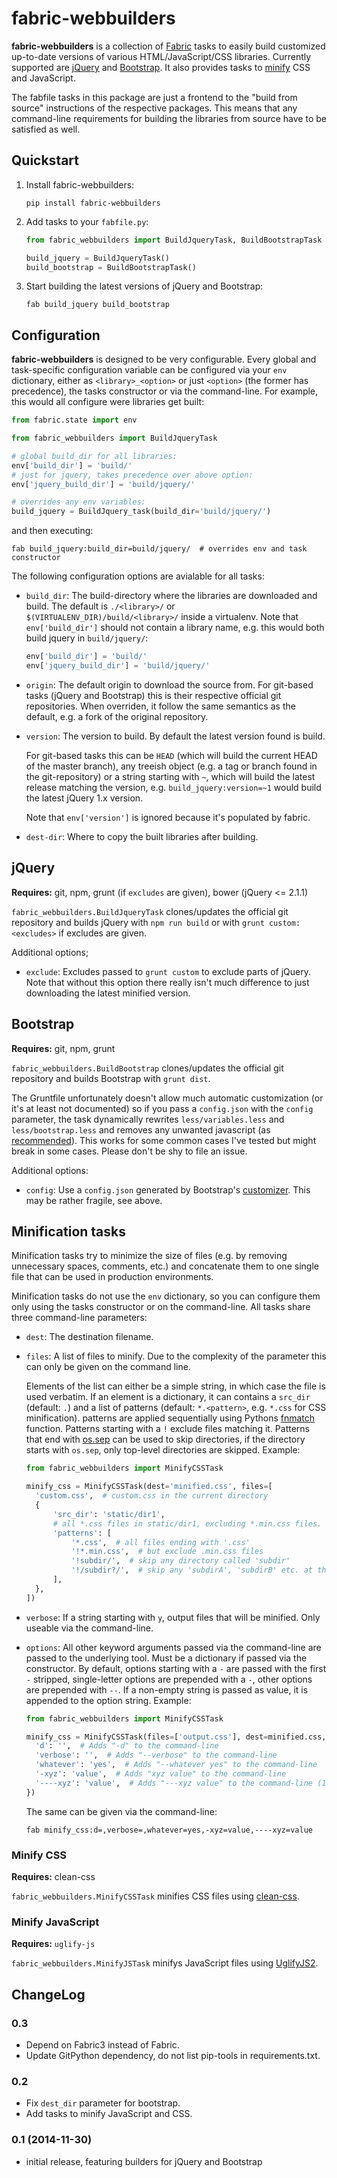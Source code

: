 fabric-webbuilders
==================

**fabric-webbuilders** is a collection of [Fabric](http://www.fabfile.org/) tasks to easily build
customized up-to-date versions of various HTML/JavaScript/CSS libraries. Currently supported are
[jQuery](http://jquery.com/) and [Bootstrap](http://getbootstrap.com/). It also provides tasks to
[minify](#minification-tasks) CSS and JavaScript.

The fabfile tasks in this package are just a frontend to the "build from source" instructions of
the respective packages. This means that any command-line requirements for building the libraries
from source have to be satisfied as well.

Quickstart
----------

1. Install fabric-webbuilders:

   ```
   pip install fabric-webbuilders
   ```

2. Add tasks to your ``fabfile.py``:

   ```python
   from fabric_webbuilders import BuildJqueryTask, BuildBootstrapTask

   build_jquery = BuildJqueryTask()
   build_bootstrap = BuildBootstrapTask()
   ```

3. Start building the latest versions of jQuery and Bootstrap:

   ```
   fab build_jquery build_bootstrap
   ```

Configuration
-------------

**fabric-webbuilders** is designed to be very configurable. Every global and task-specific
configuration variable can be configured via your ``env`` dictionary, either as
``<library>_<option>`` or just ``<option>`` (the former has precedence), the tasks constructor or
via the command-line. For example, this would all configure were libraries get built:

```python
from fabric.state import env

from fabric_webbuilders import BuildJqueryTask

# global build_dir for all libraries:
env['build_dir'] = 'build/'
# just for jquery, takes precedence over above option:
env['jquery_build_dir'] = 'build/jquery/'

# overrides any env variables:
build_jquery = BuildJquery_task(build_dir='build/jquery/')
```

and then executing:

```
fab build_jquery:build_dir=build/jquery/  # overrides env and task constructor
```

The following configuration options are avialable for all tasks:

* ``build_dir``: The build-directory where the libraries are downloaded and build. The default is
  ``./<library>/`` or ``$(VIRTUALENV_DIR)/build/<library>/`` inside a virtualenv. Note that
  ``env['build_dir']`` should not contain a library name, e.g. this would both build jquery in
  ``build/jquery/``:

  ```python
  env['build_dir'] = 'build/'
  env['jquery_build_dir'] = 'build/jquery/'
  ```

* ``origin``: The default origin to download the source from. For git-based tasks (jQuery and
  Bootstrap) this is their respective official git repositories. When overriden, it follow the same
  semantics as the default, e.g. a fork of the original repository.
* ``version``: The version to build. By default the latest version found is build. 

  For git-based tasks this can be ``HEAD`` (which will build the current HEAD of the master
  branch), any treeish object (e.g.  a tag or branch found in the git-repository) or a string
  starting with ``~``, which will build the latest release matching the version, e.g.
  ``build_jquery:version=~1`` would build the latest jQuery 1.x version.

  Note that ``env['version']`` is ignored because it's populated by fabric.
* ``dest-dir``: Where to copy the built libraries after building.


jQuery
------

**Requires:** git, npm, grunt (if ``excludes`` are given), bower (jQuery <= 2.1.1)

``fabric_webbuilders.BuildJqueryTask`` clones/updates the official git repository and builds jQuery
with ``npm run build`` or with ``grunt custom:<excludes>`` if excludes are given.

Additional options;

* ``exclude``: Excludes passed to ``grunt custom`` to exclude parts of jQuery. Note that without
  this option there really isn't much difference to just downloading the latest minified version.

Bootstrap
---------

**Requires:** git, npm, grunt

``fabric_webbuilders.BuildBootstrap`` clones/updates the official git repository and builds
Bootstrap with ``grunt dist``.

The Gruntfile unfortunately doesn't allow much automatic customization (or it's at least not
documented) so if you pass a ``config.json`` with the ``config`` parameter, the task dynamically
rewrites ``less/variables.less`` and ``less/bootstrap.less`` and removes any unwanted javascript
(as
[recommended](http://stackoverflow.com/questions/25389975/grunt-does-not-load-config-json-to-build-bootstrap)).
This works for some common cases I've tested but might break in some cases. Please don't be shy to
file an issue.

Additional options:

* ``config``: Use a ``config.json`` generated by Bootstrap's
  [customizer](http://getbootstrap.com/customize/). This may be rather fragile, see above.


Minification tasks
------------------

Minification tasks try to minimize the size of files (e.g. by removing unnecessary spaces,
comments, etc.) and concatenate them to one single file that can be used in production
environments.

Minification tasks do not use the ``env`` dictionary, so you can configure them only using the
tasks constructor or on the command-line. All tasks share three command-line parameters:

* ``dest``: The destination filename.
* ``files``: A list of files to minify. Due to the complexity of the parameter this can only be
  given on the command line.
  
  Elements of the list can either be a simple string, in which case the file is used verbatim. If
  an element is a dictionary, it can contains a ``src_dir`` (default: ``.``) and a list of
  patterns (default: ``*.<pattern>``, e.g. ``*.css`` for CSS minification). patterns are applied
  sequentially using Pythons
  [fnmatch](https://docs.python.org/2/library/fnmatch.html#fnmatch.fnmatch) function. Patterns
  starting with a ``!`` exclude files matching it. Patterns that end with
  [os.sep](https://docs.python.org/2/library/os.html#os.sep) can be used to skip directories, if
  the directory starts with ``os.sep``, only top-level directories are skipped. Example:

  ```python
  from fabric_webbuilders import MinifyCSSTask
  
  minify_css = MinifyCSSTask(dest='minified.css', files=[
    'custom.css',  # custom.css in the current directory
    {  
        'src_dir': 'static/dir1',
        # all *.css files in static/dir1, excluding *.min.css files.
        'patterns': [
            '*.css',  # all files ending with '.css'
            '!*.min.css',  # but exclude .min.css files
            '!subdir/',  # skip any directory called 'subdir'
            '!/subdir?/',  # skip any 'subdirA', 'subdirB' etc. at the root-level
        ],
    },
  ])
  ```
* ``verbose``: If a string starting with ``y``, output files that will be minified. Only useable
  via the command-line.
* ``options``: All other keyword arguments passed via the command-line are passed to the underlying
  tool. Must be a dictionary if passed via the constructor. By default, options starting with a
  ``-`` are passed with the first ``-`` stripped, single-letter options are prepended with a ``-``,
  other options are prepended with ``--``. If a non-empty string is passed as value, it is appended
  to the option string. Example:

  ```python
  from fabric_webbuilders import MinifyCSSTask
  
  minify_css = MinifyCSSTask(files=['output.css'], dest=minified.css, options={
    'd': '',  # Adds "-d" to the command-line
    'verbose': '',  # Adds "--verbose" to the command-line
    'whatever': 'yes',  # Adds "--whatever yes" to the command-line
    '-xyz': 'value',  # Adds "xyz value" to the command-line
    '----xyz': 'value',  # Adds "---xyz value" to the command-line (1st - stripped)
  })
  ```

  The same can be given via the command-line:

  ```
  fab minify_css:d=,verbose=,whatever=yes,-xyz=value,----xyz=value
  ```


### Minify CSS

**Requires:** clean-css

``fabric_webbuilders.MinifyCSSTask`` minifies CSS files using
[clean-css](https://github.com/jakubpawlowicz/clean-css).

### Minify JavaScript

**Requires:** ``uglify-js``

``fabric_webbuilders.MinifyJSTask`` minifys JavaScript files using
[UglifyJS2](https://github.com/mishoo/UglifyJS2).


ChangeLog
---------

### 0.3

* Depend on Fabric3 instead of Fabric.
* Update GitPython dependency, do not list pip-tools in requirements.txt.

### 0.2

* Fix ``dest_dir`` parameter for bootstrap.
* Add tasks to minify JavaScript and CSS.

### 0.1 (2014-11-30)

* initial release, featuring builders for jQuery and Bootstrap
